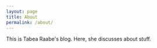 ```yaml
---
layout: page
title: About
permalink: /about/
---
```


This is  Tabea Raabe's blog. Here, she discusses about stuff.